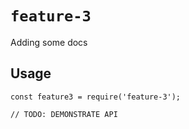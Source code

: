 # `feature-3`
Adding some docs

## Usage

```
const feature3 = require('feature-3');

// TODO: DEMONSTRATE API
```
